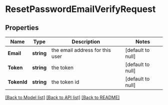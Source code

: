 # ResetPasswordEmailVerifyRequest

## Properties
Name | Type | Description | Notes
------------ | ------------- | ------------- | -------------
**Email** | **string** | the email address for this user | [default to null]
**Token** | **string** | the token | [default to null]
**TokenId** | **string** | the token id | [default to null]

[[Back to Model list]](../README.md#documentation-for-models) [[Back to API list]](../README.md#documentation-for-api-endpoints) [[Back to README]](../README.md)

